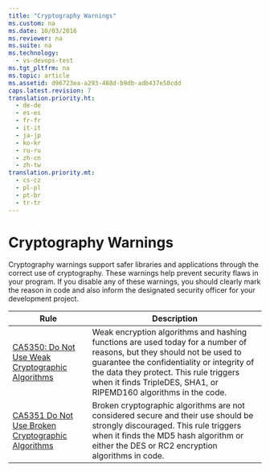 ```yaml
---
title: "Cryptography Warnings"
ms.custom: na
ms.date: 10/03/2016
ms.reviewer: na
ms.suite: na
ms.technology: 
  - vs-devops-test
ms.tgt_pltfrm: na
ms.topic: article
ms.assetid: d96723ea-a293-488d-b9db-adb437e50cdd
caps.latest.revision: 7
translation.priority.ht: 
  - de-de
  - es-es
  - fr-fr
  - it-it
  - ja-jp
  - ko-kr
  - ru-ru
  - zh-cn
  - zh-tw
translation.priority.mt: 
  - cs-cz
  - pl-pl
  - pt-br
  - tr-tr
---
```

# Cryptography Warnings
Cryptography warnings support safer libraries and applications through the correct use of cryptography. These warnings help prevent security flaws in your program. If you disable any of these warnings, you should clearly mark the reason in code and also inform the designated security officer for your development project.  
  
|Rule|Description|  
|----------|-----------------|  
|[CA5350: Do Not Use Weak Cryptographic Algorithms](../VS_IDE/CA5350--Do-Not-Use-Weak-Cryptographic-Algorithms.md)|Weak encryption algorithms and hashing functions are used today for a number of reasons, but they should not be used to guarantee the confidentiality or integrity of the data they protect.        This rule triggers when it finds TripleDES, SHA1, or RIPEMD160 algorithms in the code.|  
|[CA5351 Do Not Use Broken Cryptographic Algorithms](../VS_IDE/CA5351-Do-Not-Use-Broken-Cryptographic-Algorithms.md)|Broken cryptographic algorithms are not considered secure and their use should be strongly discouraged. This rule triggers when it finds the MD5 hash algorithm or either the DES or RC2 encryption algorithms in code.|